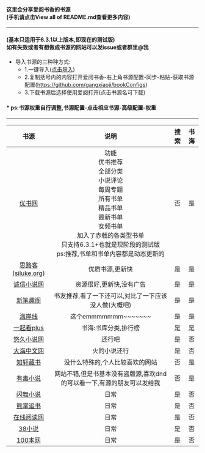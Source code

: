 #### 这里会分享爱阅书香的书源<br>(手机请点击View all of README.md查看更多内容)
---
#### (基本只适用于6.3.1以上版本,即现在的测试版)<br>如有失效或者有想做成书源的网站可以发issue或者群里@我

* 导入书源的三种种方式:
	* 1.一键导入([点击导入](https://xgg.kim/t5N83))
	* 2.复制括号内的内容打开爱阅书香-右上角书源配置-同步-粘贴-获取书源配置(https://github.com/gangxiaoji/bookConfigs)
	* 3.下载书源后选择使用爱阅打开(点击书源名可下载)
#### * ps:书源权重自行调整,书源配置-点击相应书源-高级配置-权重
------
|书源|说明|搜索|书海|
|:---:|:---:|:---:|:---:|
|[优书网](https://github.com/gangxiaoji/bookConfigs/raw/master/优书网(仅书海).ibs)|功能</br>优书推荐</br>全部分类</br>小说评论</br>每周专题<br>所有书单</br>精品书单</br>最新书单</br>女频书单</br>加入了赤戟的各类型书单</br>只支持6.3.1+也就是现阶段的测试版</br>ps:推荐,书单和书单内容都是动态更新的|否|是|
|[思路客(siluke.org)](https://github.com/gangxiaoji/bookConfigs/raw/master/思路客(siluke.org).ibs)|优质书源,更新快|是|是|
|[诚信小说网](https://github.com/gangxiaoji/bookConfigs/raw/master/诚信小说网.ibs)|资源很好,更新快,没有广告|是|是|
|[新笔趣阁](https://github.com/gangxiaoji/bookConfigs/raw/master/新笔趣阁.ibs)|书友推荐,看了一下还可以,对比了一下应该没人做(大概吧)|是|是|
|[海岸线](https://github.com/gangxiaoji/bookConfigs/raw/master/海岸线.ibs)|这个emmmmmmm~~~~~~~ |是|是|
|[一起看plus](https://github.com/gangxiaoji/bookConfigs/raw/master/一起看plus.ibs)|书海:书库分类,排行榜|是|是|
|[悠久小说网](https://github.com/gangxiaoji/bookConfigs/raw/master/悠久小说网.ibs)|还行吧|是|否|
|[大海中文网](https://github.com/gangxiaoji/bookConfigs/raw/master/大海中文网.ibs)|火的小说还行|是|否|
|[知轩藏书](https://github.com/gangxiaoji/bookConfigs/raw/master/知轩藏书(仅书海).ibs)|没什么特殊的,个人比较喜欢的网站|否|是|
|[有毒小说](https://github.com/gangxiaoji/bookConfigs/raw/master/有毒小说(仅书海).ibs)|网站不错,但是书基本没有盗版源,喜欢dnd的可以看一下,有源的朋友可以发给我|否|是|
|[闪舞小说](https://github.com/gangxiaoji/bookConfigs/raw/master/闪舞小说.ibs)|日常|是|否|
|[熊掌追书](https://github.com/gangxiaoji/bookConfigs/raw/master/熊掌追书.ibs)|日常|是|否|
|[在线阅读网](https://github.com/gangxiaoji/bookConfigs/raw/master/在线阅读网.ibs)|日常|是|否|
|[38小说](https://github.com/gangxiaoji/bookConfigs/raw/master/38小说.ibs)|日常|是|否|
|[100本网](https://github.com/gangxiaoji/bookConfigs/raw/master/100本网.ibs)|日常|是|否|
